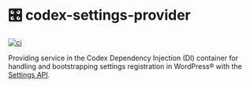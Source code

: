 # 🎛 codex-settings-provider

[![ci](https://github.com/syntatis/codex-settings-provider/actions/workflows/ci.yml/badge.svg)](https://github.com/syntatis/codex-settings-provider/actions/workflows/ci.yml)

Providing service in the Codex Dependency Injection (DI) container for handling and bootstrapping settings registration in WordPress® with the [Settings API](https://developer.wordpress.org/plugins/settings/settings-api/).
